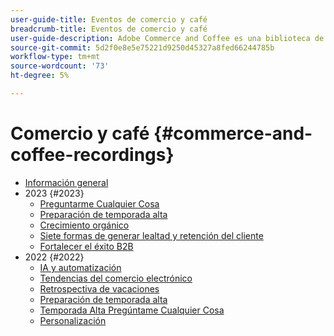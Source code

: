 ```yaml
---
user-guide-title: Eventos de comercio y café
breadcrumb-title: Eventos de comercio y café
user-guide-description: Adobe Commerce and Coffee es una biblioteca de vídeos en la que expertos y compañeros han compartido sus ideas y pensamientos sobre cómo utilizar Adobe Commerce.
source-git-commit: 5d2f0e8e5e75221d9250d45327a8fed66244785b
workflow-type: tm+mt
source-wordcount: '73'
ht-degree: 5%

---
```



# Comercio y café {#commerce-and-coffee-recordings}

+ [Información general](overview.md)
+ 2023 {#2023}
   + [Preguntarme Cualquier Cosa](2023/ask-me-anything.md)
   + [Preparación de temporada alta](2023/peak-season-prep.md)
   + [Crecimiento orgánico](2023/organic-growth.md)
   + [Siete formas de generar lealtad y retención del cliente](2023/loyalty-retention.md)
   + [Fortalecer el éxito B2B](2023/b2b.md)
+ 2022 {#2022}
   + [IA y automatización](2022/ai-and-automation.md)
   + [Tendencias del comercio electrónico](2022/ecommerce-trends.md)
   + [Retrospectiva de vacaciones](2022/holiday.md)
   + [Preparación de temporada alta](2022/peak-season-prep.md)
   + [Temporada Alta Pregúntame Cualquier Cosa](2022/peak-season-ask-anything.md)
   + [Personalización](2022/personalization.md)

<!--+ Commerce Events {#commerce-events}
  + [Overview](commerce-events/overview.md)
  + 2022 {#2022}
    + [Top Tips and Tricks for Adobe Campaign Standard](customer-journeys/2022/tips-and-tricks.md)
    + [Develop and customize data models in Adobe [!DNL Campaign Classic]](customer-journeys/2022/data-models.md)

+ Data and insights {#commerce-release-updates}
  + [Overview](commerce-release-updates/overview.md)
  + 2022 {#2022}
    + [Innovations and trends](data-and-insights/2022/innovations.md)
    + [Sensei and Analysis Workspace](data-and-insights/2022/sensei.md)
    + [Personalize and automate with Adobe Target](data-and-insights/2022/personalize.md)
    + [Analytics and Target applications for Mobile and Apps](data-and-insights/2022/mobile-and-apps.md)
    + [Cross Device Analytics and Customer Journey Analytics](data-and-insights/2022/cross-device-analytics.md) -->